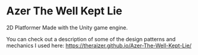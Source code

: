# Azer The Well Kept Lie
2D Platformer Made with the Unity game engine. 

You can check out a description of some of the design patterns and mechanics I used here: https://theraizer.github.io/Azer-The-Well-Kept-Lie/
